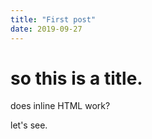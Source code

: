 ```yaml
---
title: "First post"
date: 2019-09-27
---
```

# so this is a title.

does inline HTML work?


<script src="../../../p5.min.js"></script>
<script>
  function setup() {
    createCanvas(400, 400);
  }

  var t = 0;
  function draw() {
    background(220);
    for (let i = 0; i < 50; i++){
      circle(i*8, 200 + sin(t*(i+50)) * 100, 20);
    }
    t += 0.001;
  }
</script>
let's see.
